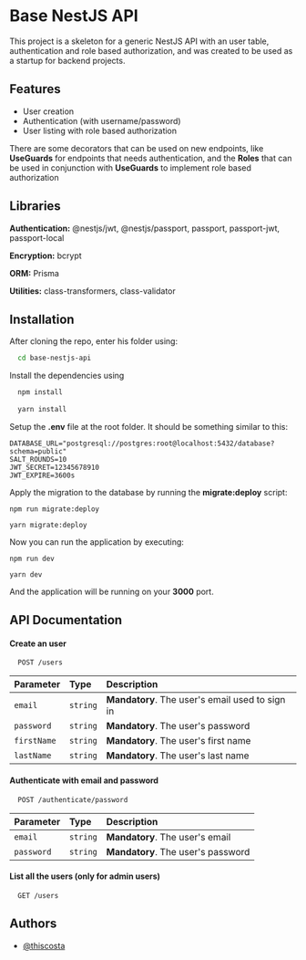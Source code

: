 
# Base NestJS API

This project is a skeleton for a generic NestJS API with an user table, 
authentication and role based authorization, and was created to be used as a startup for backend projects.


## Features

- User creation
- Authentication (with username/password)
- User listing with role based authorization

There are some decorators that can be used on new endpoints, like **UseGuards** for endpoints that needs authentication, and the **Roles** that can be used in conjunction with **UseGuards** to implement role based authorization 


## Libraries

**Authentication:** @nestjs/jwt, @nestjs/passport, passport, passport-jwt, passport-local

**Encryption:** bcrypt

**ORM:** Prisma

**Utilities:** class-transformers, class-validator


## Installation

After cloning the repo, enter his folder using:

```bash
  cd base-nestjs-api
```

Install the dependencies using

```bash
  npm install
  
  yarn install
```

Setup the **.env** file at the root folder. It should be something similar to this:

```
DATABASE_URL="postgresql://postgres:root@localhost:5432/database?schema=public"
SALT_ROUNDS=10
JWT_SECRET=12345678910
JWT_EXPIRE=3600s
```

Apply the migration to the database by running the **migrate:deploy** script:

```
npm run migrate:deploy

yarn migrate:deploy
```

Now you can run the application by executing:

```
npm run dev

yarn dev
```

And the application will be running on your **3000** port.


## API Documentation

#### Create an user

```http
  POST /users
```

| Parameter   | Type       | Description                           |
| :---------- | :--------- | :---------------------------------- |
| `email` | `string` | **Mandatory**. The user's email used to sign in |
| `password` | `string` | **Mandatory**. The user's password |
| `firstName` | `string` | **Mandatory**. The user's first name |
| `lastName` | `string` | **Mandatory**. The user's last name |

#### Authenticate with email and password

```http
  POST /authenticate/password
```

| Parameter   | Type       | Description                                   |
| :---------- | :--------- | :------------------------------------------ |
| `email` | `string` | **Mandatory**. The user's email |
| `password` | `string` | **Mandatory**. The user's password |

#### List all the users (only for admin users)

```http
  GET /users
```


## Authors

- [@thiscosta](https://www.github.com/thiscosta)

